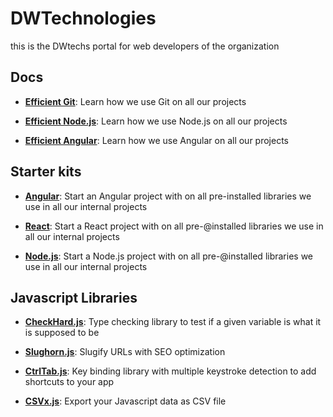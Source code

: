 # DWTechnologies


this is the DWtechs portal for web developers of the organization


## Docs

- **[Efficient Git](https://dwtechs.github.io/efficient-git/)**: 
Learn how we use Git on all our projects 

- **[Efficient Node.js](https://dwtechs.github.io/efficient-node/)**: 
Learn how we use Node.js on all our projects

- **[Efficient Angular](https://dwtechs.github.io/efficient-angular/)**: 
Learn how we use Angular on all our projects

## Starter kits

- **[Angular](https://github.com/DWTechs/Angular-starter-kit)**: 
Start an Angular project with on all pre-installed libraries we use in all our internal projects 

- **[React](https://github.com/DWTechs/Angular-starter-kit)**: 
Start a React project with on all pre-@installed libraries we use in all our internal projects 

- **[Node.js](https://github.com/DWTechs/Node.js-starter-kit)**: 
Start a Node.js project with on all pre-@installed libraries we use in all our internal projects 



## Javascript Libraries

- **[CheckHard.js](https://github.com/DWTechs/CheckHard.js)**: 
Type checking library to test if a given variable is what it is supposed to be

- **[Slughorn.js](https://github.com/DWTechs/Slughorn.js)**: 
Slugify URLs with SEO optimization

- **[CtrlTab.js](https://github.com/DWTechs/CtrlTab.js)**: 
Key binding library with multiple keystroke detection to add shortcuts to your app

- **[CSVx.js](https://github.com/DWTechs/CSVx.js)**: 
Export your Javascript data as CSV file

